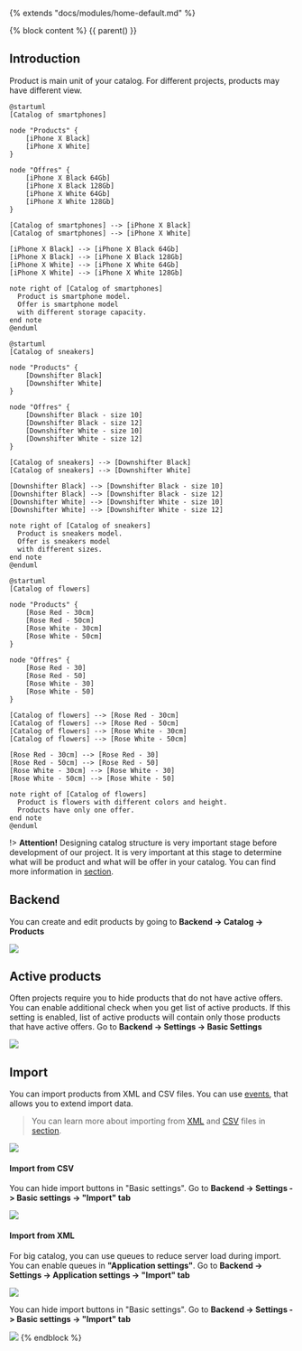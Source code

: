 {% extends "docs/modules/home-default.md" %}

{% block content %}
{{ parent() }}

## Introduction

Product is main unit of your catalog. For different projects, products may have different view.
```plantuml
@startuml
[Catalog of smartphones]

node "Products" {
    [iPhone X Black]
    [iPhone X White]
}

node "Offres" {
    [iPhone X Black 64Gb]
    [iPhone X Black 128Gb]
    [iPhone X White 64Gb]
    [iPhone X White 128Gb]
}

[Catalog of smartphones] --> [iPhone X Black]
[Catalog of smartphones] --> [iPhone X White]

[iPhone X Black] --> [iPhone X Black 64Gb]
[iPhone X Black] --> [iPhone X Black 128Gb]
[iPhone X White] --> [iPhone X White 64Gb]
[iPhone X White] --> [iPhone X White 128Gb]

note right of [Catalog of smartphones]
  Product is smartphone model.
  Offer is smartphone model
  with different storage capacity.
end note
@enduml
```
```plantuml
@startuml
[Catalog of sneakers]

node "Products" {
    [Downshifter Black]
    [Downshifter White]
}

node "Offres" {
    [Downshifter Black - size 10]
    [Downshifter Black - size 12]
    [Downshifter White - size 10]
    [Downshifter White - size 12]
}

[Catalog of sneakers] --> [Downshifter Black]
[Catalog of sneakers] --> [Downshifter White]

[Downshifter Black] --> [Downshifter Black - size 10]
[Downshifter Black] --> [Downshifter Black - size 12]
[Downshifter White] --> [Downshifter White - size 10]
[Downshifter White] --> [Downshifter White - size 12]

note right of [Catalog of sneakers]
  Product is sneakers model.
  Offer is sneakers model
  with different sizes.
end note
@enduml
```

```plantuml
@startuml
[Catalog of flowers]

node "Products" {
    [Rose Red - 30cm]
    [Rose Red - 50cm]
    [Rose White - 30cm]
    [Rose White - 50cm]
}

node "Offres" {
    [Rose Red - 30]
    [Rose Red - 50]
    [Rose White - 30]
    [Rose White - 50]
}

[Catalog of flowers] --> [Rose Red - 30cm]
[Catalog of flowers] --> [Rose Red - 50cm]
[Catalog of flowers] --> [Rose White - 30cm]
[Catalog of flowers] --> [Rose White - 50cm]

[Rose Red - 30cm] --> [Rose Red - 30]
[Rose Red - 50cm] --> [Rose Red - 50]
[Rose White - 30cm] --> [Rose White - 30]
[Rose White - 50cm] --> [Rose White - 50]

note right of [Catalog of flowers]
  Product is flowers with different colors and height.
  Products have only one offer.
end note
@enduml
```

!> **Attention!**  Designing catalog structure is very important stage before development of our project.
It is very important at this stage to determine what will be product and what will be offer in your catalog.
You can find more information in [section](catalog-structure/catalog-structure.md).

## Backend

You can create and edit products by going to **Backend -> Catalog -> Products**

![](./../../assets/images/backend-product-1.png)

## Active products

Often projects require you to hide products that do not have active offers.
You can enable additional check when you get list of active products.
If this setting is enabled, list of active products will contain only those products that have active offers.
Go to **Backend -> Settings -> Basic Settings**

![](./../../assets/images/backend-settings-4.png)

## Import

You can import products from XML and CSV files.
You can use [events](modules/product/event/event#event-list-product), that allows you to extend import data.
 
> You can learn more about importing from [XML](import/import-from-xml/home.md#import-from-xml) and [CSV](import/import-from-csv/home.md#import-from-csv) files in [section](import/import-from-xml/home.md#import-from-xml).

![](./../../assets/images/backend-product-2.png)

#### Import from CSV

You can hide import buttons in "Basic settings".
Go to **Backend -> Settings -> Basic settings -> "Import" tab**

![](./../../assets/images/import-from-csv-settings-3.png)

#### Import from XML

For big catalog, you can use queues to reduce server load during import.
You can enable queues in **"Application settings"**.
Go to **Backend -> Settings -> Application settings -> "Import" tab**

![](./../../assets/images/import-from-xml-settings-8.png)

You can hide import buttons in "Basic settings".
Go to **Backend -> Settings -> Basic settings -> "Import" tab**

![](./../../assets/images/import-from-xml-settings-9.png)
{% endblock %}